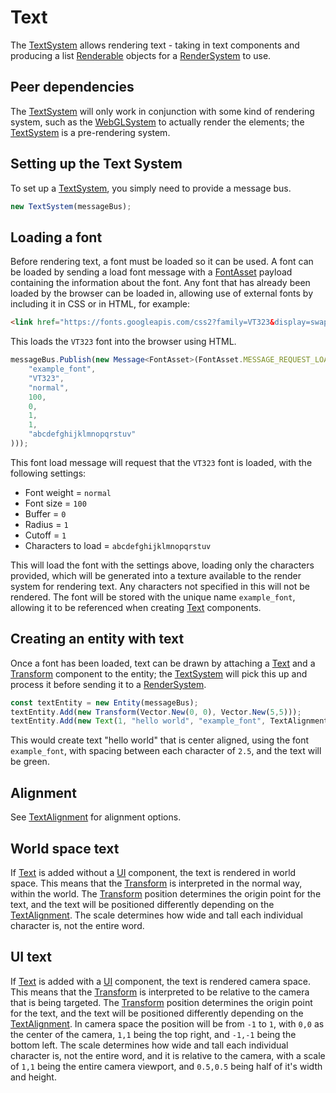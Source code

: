 # Text

The [TextSystem] allows rendering text - taking in text components and producing
a list [Renderable] objects for a [RenderSystem] to use.

## Peer dependencies

The [TextSystem] will only work in conjunction with some kind of rendering
system, such as the [WebGLSystem] to actually render the elements; the
[TextSystem] is a pre-rendering system.

## Setting up the Text System

To set up a [TextSystem], you simply need to provide a message bus.

```typescript
new TextSystem(messageBus);
```

## Loading a font

Before rendering text, a font must be loaded so it can be used. A font can be
loaded by sending a load font message with a [FontAsset] payload containing the
information about the font. Any font that has already been loaded by the browser
can be loaded in, allowing use of external fonts by including it in CSS or in
HTML, for example:

```html
<link href="https://fonts.googleapis.com/css2?family=VT323&display=swap" rel="stylesheet">
```

This loads the `VT323` font into the browser using HTML.

```typescript
messageBus.Publish(new Message<FontAsset>(FontAsset.MESSAGE_REQUEST_LOAD, new FontAsset(
    "example_font",
    "VT323",
    "normal",
    100,
    0,
    1,
    1,
    "abcdefghijklmnopqrstuv"
)));
```

This font load message will request that the `VT323` font is loaded, with the
following settings:

- Font weight = `normal`
- Font size = `100`
- Buffer = `0`
- Radius = `1`
- Cutoff = `1`
- Characters to load = `abcdefghijklmnopqrstuv`

This will load the font with the settings above, loading only the characters
provided, which will be generated into a texture available to the render system
for rendering text. Any characters not specified in this will not be rendered.
The font will be stored with the unique name `example_font`, allowing it to be
referenced when creating [Text] components.

## Creating an entity with text

Once a font has been loaded, text can be drawn by attaching a [Text] and a
[Transform] component to the entity; the [TextSystem] will pick this up and
process it before sending it to a [RenderSystem].

```typescript
const textEntity = new Entity(messageBus);
textEntity.Add(new Transform(Vector.New(0, 0), Vector.New(5,5)));
textEntity.Add(new Text(1, "hello world", "example_font", TextAlignment.Center, 2.5, new Color(0,1,0)));
```

This would create text "hello world" that is center aligned, using the font
`example_font`, with spacing between each character of `2.5`, and the text will
be green.

## Alignment

See [TextAlignment] for alignment options.

## World space text

If [Text] is added without a [UI] component, the text is rendered in world
space. This means that the [Transform] is interpreted in the normal way, within
the world. The [Transform] position determines the origin point for the text,
and the text will be positioned differently depending on the [TextAlignment].
The scale determines how wide and tall each individual character is, not the
entire word.

## UI text

If [Text] is added with a [UI] component, the text is rendered camera space.
This means that the [Transform] is interpreted to be relative to the camera that
is being targeted. The [Transform] position determines the origin point for the text,
and the text will be positioned differently depending on the [TextAlignment]. In
camera space the position will be from `-1` to `1`, with `0,0` as the center of
the camera, `1,1` being the top right, and `-1,-1` being the bottom left. The
scale determines how wide and tall each individual character is, not the entire
word, and it is relative to the camera, with a scale of `1,1` being the entire
camera viewport, and `0.5,0.5` being half of it's width and height.

[TextSystem]: ../../reference/classes/textsystem
[Renderable]: ../../reference/classes/renderable
[RenderSystem]: ../../reference/classes/rendersystem
[WebGLSystem]: ../../reference/classes/webglsystem
[FontAsset]: ../../reference/classes/fontasset
[Text]: ../../reference/classes/text
[Transform]: ../../reference/classes/transform
[TextAlignment]: ../../reference/enums/textalignment
[UI]: ../../reference/classes/ui
